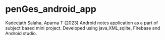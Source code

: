 # penGes_android_app
Kadeejath Salaha, Aparna T (2023)
Android notes application as a part of subject based mini project. Developed using java,XML,sqlite, Firebase and Android studio.
